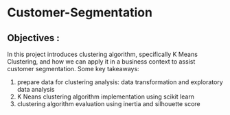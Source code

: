 # Customer-Segmentation

## Objectives :
In this project introduces clustering algorithm, specifically K Means Clustering, and how we can apply it in a business context to assist customer segmentation.
Some key takeaways:
 1) prepare data for clustering analysis: data transformation and exploratory data analysis
 2) K Neans clustering algorithm implementation using scikit learn
 3) clustering algorithm evaluation using inertia and silhouette score
 
